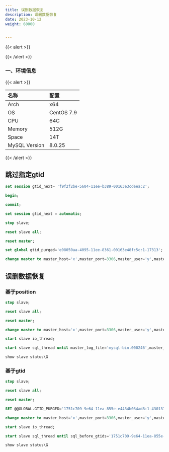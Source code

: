 ```yaml
---
title: 误删数据恢复
description: 误删数据恢复
date: 2023-10-12
weight: 60000


---
```


{{< alert >}}

{{< /alert >}}


### 一、环境信息

{{< alert >}}

| 名称          | 配置       |
|:--------------|:-----------|
| Arch          | x64        |
| OS            | CentOS 7.9 |
| CPU           | 64C        |
| Memory        | 512G       |
| Space         | 14T        |
| MySQL Version | 8.0.25     |

{{< /alert >}}

## 跳过指定gtid
```sql
set session gtid_next= 'f9f2f2be-5604-11ee-b389-00163e3cdeea:2';

begin;

commit;

set session gtid_next = automatic;

stop slave;

reset slave all;

reset master;

set global gtid_purged='e08050aa-4095-11ee-8361-00163e48fc5c:1-17313';

change master to master_host='x',master_port=3306,master_user='y',master_password='z',master_auto_position=1;
```





## 误删数据恢复

### 基于position

```sql
stop slave;

reset slave all;

reset master;

change master to master_host='x',master_port=3306,master_user='y',master_password='z', master_log_file='mysql-bin.000241',master_log_pos=669674886;

start slave io_thread;

start slave sql_thread until master_log_file='mysql-bin.000246',master_log_pos=228466573;

show slave status\G
```



### 基于gtid

```sql
stop slave;

reset slave all;

reset master;

SET @@GLOBAL.GTID_PURGED='1751c709-9e64-11ea-855e-e4434b034ad8:1-4301373';

change master to master_host='x',master_port=3306,master_user='y',master_password='z',master_auto_position=1;

start slave io_thread;

start slave sql_thread until sql_before_gtids='1751c709-9e64-11ea-855e-e4434b034ad8:4315229';

show slave status\G
```



















